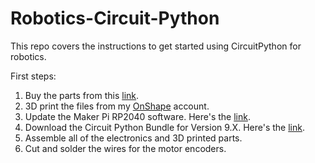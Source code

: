 # Robotics-Circuit-Python
This repo covers the instructions to get started using CircuitPython for robotics.


First steps:
1. Buy the parts from this [link](https://www.adafruit.com/wishlists?wid=594214).
2. 3D print the files from my [OnShape](https://cad.onshape.com/documents/20b7209d5a808e16138f0bd3/w/ffd99e6b2a22d8d531efdfad/e/a709acf4e6ed8e770ab56ab0) account.
3. Update the Maker Pi RP2040 software. Here's the [link](https://circuitpython.org/board/cytron_maker_pi_rp2040/).
4. Download the Circuit Python Bundle for Version 9.X. Here's the [link](https://circuitpython.org/libraries).
5. Assemble all of the electronics and 3D printed parts.
6. Cut and solder the wires for the motor encoders.
